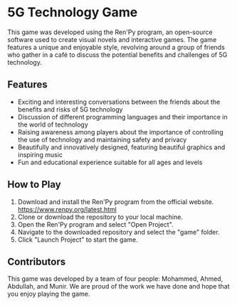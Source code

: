 

# 5G Technology Game

This game was developed using the Ren'Py program, an open-source software used to create visual novels and interactive games. The game features a unique and enjoyable style, revolving around a group of friends who gather in a café to discuss the potential benefits and challenges of 5G technology.

## Features

- Exciting and interesting conversations between the friends about the benefits and risks of 5G technology
- Discussion of different programming languages and their importance in the world of technology
- Raising awareness among players about the importance of controlling the use of technology and maintaining safety and privacy
- Beautifully and innovatively designed, featuring beautiful graphics and inspiring music
- Fun and educational experience suitable for all ages and levels

## How to Play

1. Download and install the Ren'Py program from the official website.
https://www.renpy.org/latest.html
3. Clone or download the repository to your local machine.
4. Open the Ren'Py program and select "Open Project".
5. Navigate to the downloaded repository and select the "game" folder.
6. Click "Launch Project" to start the game.

## Contributors

This game was developed by a team of four people: Mohammed, Ahmed, Abdullah, and Munir. We are proud of the work we have done and hope that you enjoy playing the game.

